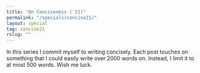 ```yaml
---
title: "On Conciseness ('21)"
permalink: "/specials/concise21/"
layout: special
tag: concise21
rslug: ""
---
```


In this series I commit myself to writing concisely. Each post touches on something that I could easily write over 2000 words on. Instead, I limit it to at most 500 words. Wish me luck.
